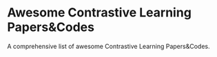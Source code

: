 # Awesome Contrastive Learning Papers&Codes
A comprehensive list of awesome Contrastive Learning Papers&amp;Codes.
